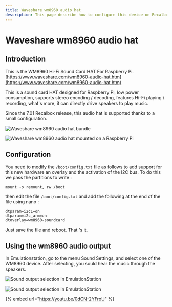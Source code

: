 ```yaml
---
title: Waveshare wm8960 audio hat
description: This page describe how to configure this device on Recalbox
---
```


# Waveshare wm8960 audio hat

## Introduction

This is the WM8960 Hi-Fi Sound Card HAT For Raspberry Pi. [https://www.waveshare.com/wm8960-audio-hat.htm](https://www.waveshare.com/wm8960-audio-hat.htm)

This is a sound card HAT designed for Raspberry Pi, low power consumption, supports stereo encoding / decoding, features Hi-Fi playing / recording, what's more, it can directly drive speakers to play music.

Since the 7.01 Recalbox release, this audio hat is supported thanks to a small configuration.

![Waveshare wm8960 audio hat bundle](https://gblobscdn.gitbook.com/assets%2F-LdKTX4ollh_G72-pO8z%2F-MJkNAl5vw3d0btRnf-P%2F-MJkl8Qu_wSRN6k7IGRw%2Fimage.png?alt=media&token=4245fe18-5211-42c0-9395-cff302d32d54)

![Waveshare wm8960 audio hat mounted on a Raspberry Pi](https://gblobscdn.gitbook.com/assets%2F-LdKTX4ollh_G72-pO8z%2F-MJkNAl5vw3d0btRnf-P%2F-MJklLFCtug7YhNAd2tW%2Fimage.png?alt=media&token=deb6a2c1-4b47-49d4-87b8-9abab3e84a68)

## Configuration

You need to modify the `/boot/config.txt` file as follows to add support for this new hardware an overlay and the activation of the I2C bus. To do this we pass the partitions to write :

```text
mount -o remount, rw /boot 
```

then edit the file `/boot/config.txt` and add the following at the end of the file using nano :

```text
dtparam=i2c1=on
dtparam=i2c_arm=on
dtoverlay=wm8960-soundcard
```

Just save the file and reboot. That 's it.

## Using the wm8960 audio output

In Emulationstation, go to the menu Sound Settings, and select one of the WM8960 device. After selecting, you sould hear the music through the speakers.

![Sound output selection in EmulationStation](https://gblobscdn.gitbook.com/assets%2F-LdKTX4ollh_G72-pO8z%2F-MJkrS2FJcNnd9Xslafy%2F-MJkrxPR0U-JLy-8-OOy%2FIMG_20201002_181811.jpg?alt=media&token=f1dc679d-8d54-4840-9a7b-88fe2198d369)

![Sound output selection in EmulationStation](https://gblobscdn.gitbook.com/assets%2F-LdKTX4ollh_G72-pO8z%2F-MJkrS2FJcNnd9Xslafy%2F-MJkroFCIC9IcfQlMMhk%2FIMG_20201002_181819.jpg?alt=media&token=21d7485e-7eb2-4d24-b01f-f6bf31b5e1c6)

{% embed url="https://youtu.be/0dCN-2YFroU" %}

